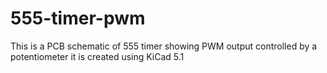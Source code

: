 # 555-timer-pwm
This is a PCB schematic of 555 timer showing PWM output controlled by a potentiometer
it is created using KiCad 5.1
